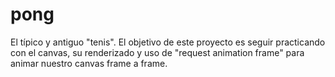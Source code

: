 # pong
El típico y antiguo "tenis". El objetivo de este proyecto es seguir practicando con el canvas, su renderizado y uso de "request animation frame" para animar nuestro canvas frame a frame.
